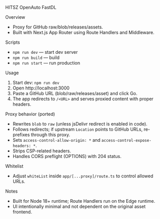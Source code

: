 HITSZ OpenAuto FastDL

Overview
- Proxy for GitHub raw/blob/releases/assets.
- Built with Next.js App Router using Route Handlers and Middleware.

Scripts
- `npm run dev` — start dev server
- `npm run build` — build
- `npm run start` — run production

Usage
1) Start dev: `npm run dev`
2) Open http://localhost:3000
3) Paste a GitHub URL (blob/raw/releases/asset) and click Go.
4) The app redirects to `/<URL>` and serves proxied content with proper headers.

Proxy behavior (ported)
- Rewrites `blob` to `raw` (unless jsDelivr redirect is enabled in code).
- Follows redirects; if upstream `Location` points to GitHub URLs, re-prefixes through this proxy.
- Sets `access-control-allow-origin: *` and `access-control-expose-headers: *`.
- Strips CSP-related headers.
- Handles CORS preflight (OPTIONS) with 204 status.

Whitelist
- Adjust `whiteList` inside `app/[...proxy]/route.ts` to control allowed URLs.

Notes
- Built for Node 18+ runtime; Route Handlers run on the Edge runtime.
- UI intentionally minimal and not dependent on the original asset frontend.
